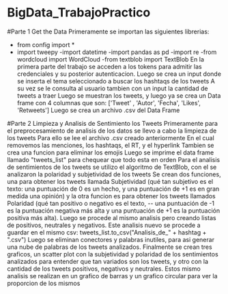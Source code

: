 # BigData_TrabajoPractico
#Parte 1 Get the Data
Primeramente se importan las siguientes librerias: 
- from config import *
- import tweepy
-import datetime
-import pandas as pd
-import re
-from wordcloud import WordCloud
-from textblob import TextBlob
En la primera parte del trabajo se acceden a los tokens para admitir las credenciales y su posterior autenticacion.
Luego se crea un input donde se inserta el tema seleccionado a buscar los hashtaqs de los tweets
A su vez se le consulta al usuario tambien con un input la cantidad de tweets a traer
Luego se muestran los tweets, y luego ya se crea un Data frame con 4 columnas que son:
['Tweet' , 'Autor', 'Fecha', 'Likes', 'Retweets']
Luego se crea un archivo .csv del Data Frame

#Parte 2 Limpieza y  Analisis de Sentimiento los Tweets
Primeramente para el preprocesamiento de analisis de los datos se llevo a cabo la limpieza de los tweets
Para ello se lee el archivo .csv creado anteriormente
En el cual removemos las menciones, los hashtaqs, el RT, y el hyperlink
Tambien se crea una funcion para eliminar los emojis
Luego se imprime el data frame llamado "tweets_list" para chequear que todo esta en orden
Para el analisis de sentimientos de los tweets se utilizo el algoritmo de TextBlob, 
con el se analizaron la polaridad y subjetividad de los tweets
Se crean dos funciones, una para obtener los tweets llamada Subjetividad (qué tan subjetivo  es el texto: una puntuación de 0 es un hecho, y una puntuación de +1 es en gran medida una opinión)
y la otra funcion es para obtener los tweets llamados Polaridad (qué tan positivo o negativo es el texto, -- una puntuación de -1 es la puntuación negativa más alta y una puntuación de +1 es la puntuación positiva más alta). 
Luego se procede al mismo analisis pero creando listas de positivos, neutrales y negativos.
Este analisis nuevo se procede a guardar en el mismo csv: tweets_list.to_csv("Analisis_de_" + hashtag + ".csv")
Luego se eliminan conectores y palabras inutiles, para asi generar una nube de palabras de los tweets analizados. Finalmente se crean tres graficos, un scatter plot con la subjetividad 
y polaridad de los sentimientos analizados para entender que tan variados son los tweets, y otro con la cantidad de los tweets positivos, negativos y neutrales.
Estos mismo analisis se realizan en un grafico de barras y un grafico circular para ver la proporcion de los mismos
